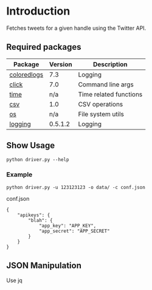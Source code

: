 # Introduction

Fetches tweets for a given handle using the Twitter API.


## Required packages

Package | Version | Description
---- | ----|-------
[coloredlogs](https://pypi.org/project/coloredlogs/)|7.3| Logging
[click](https://pypi.org/project/click/) |7.0| Command line args
[time](https://docs.python.org/2/library/time.html) |n/a| Time related functions
[csv](https://docs.python.org/2/library/csv.html) |1.0| CSV operations
[os](https://docs.python.org/2/library/os.html) |n/a| File system utils 
[logging](https://docs.python.org/2/library/logging.html) | 0.5.1.2 | Logging

## Show Usage 
```
python driver.py --help
```

### Example
```
python driver.py -u 123123123 -o data/ -c conf.json
```

conf.json
```
{
    "apikeys": {
        "blah": {
            "app_key": "APP_KEY",
            "app_secret": "APP_SECRET"
        }
    }
}
```
## JSON Manipulation

Use jq

